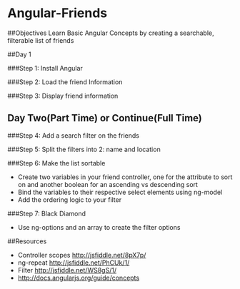 Angular-Friends
==============


##Objectives
Learn Basic Angular Concepts by creating a searchable, filterable list of friends

##Day 1

###Step 1: Install Angular
<!-- The angular script has already been included in the project. -->
<!-- In step one you will create an app variable and your FriendController. We have already provided the appropriate files and outlined a structure for you.  -->
<!-- * Create an app variable for your angular app in app.js (this should be one line). You can name your app whatever your want -->
<!-- * Create a FriendController in the FriendController.js file -->
<!-- * Add the ng-app and ng-controller attributes to index.html in order to attach your controller to your html  -->
<!-- * Test your controller by adding a scope variable called 'test' with the value 'Hello World' and then bind the variable in index.html {{test}} to see if your controller is working -->

###Step 2: Load the friend Information
<!-- In step two we will paste the fake data into our application -->
<!-- * In the FriendController copy the data from friend-data.json into a scope variable called "friends" in your FriendController -->
<!-- * Use the Chrome insepector to test that your data is correctly scoped and available to your view. Highlight a DOM element within your FriendController and paste "angular.element($0).scope().friends" and "angular.element($0).scope().friends.length" into your console to assure that your friends variable is working and that it is an array -->


###Step 3: Display friend information
<!-- * Use ng-repeat to create a new li for each person in the person array -->
<!-- * use {{variable.property}}  bindings to fill the user's picture and data into the li content -->


## Day Two(Part Time) or Continue(Full Time)

###Step 4: Add a search filter on the friends
<!-- Let's add a filter that will take a user inputted string and only display models that contain that string.  -->
<!-- Note that the filter searches all attributes of the model recursively. -->
<!-- * Add an attribute called searchTerm to your FriendController scope variable to store the value of a search term inputted by the user -->
<!-- * Bind the searchTerm variable to the search input using ng-model -->
<!-- * Add a filter to your ng-repeat attribute to filter on the search term -->

###Step 5: Split the filters into 2: name and location
<!-- Let's make our search more specific. Our input from Step 4 will now search only the name. -->
<!-- We will also create a location search input. -->
<!-- * Refactor the search you implemented in Step 4 to only search on a friend's name  -->
<!-- * Create a second input and searchTerm variable for a friend's location -->
<!-- * Add the location specific filter  -->


###Step 6: Make the list sortable
* Create two variables in your friend controller, one for the attribute to sort on and another boolean for an ascending vs descending sort
* Bind the variables to their respective select elements using ng-model
* Add the ordering logic to your filter

###Step 7: Black Diamond
* Use ng-options and an array to create the filter options

##Resources
* Controller scopes http://jsfiddle.net/8pX7p/
* ng-repeat http://jsfiddle.net/PhCUk/1/
* Filter http://jsfiddle.net/WS8gS/1/
* http://docs.angularjs.org/guide/concepts
